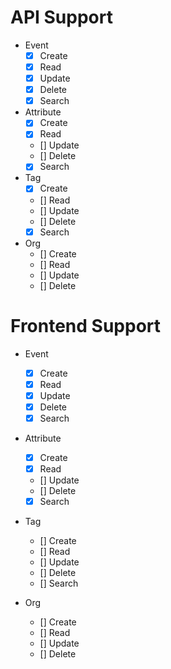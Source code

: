# API Support

- Event
    - [x] Create
    - [x] Read
    - [x] Update
    - [x] Delete
    - [x] Search

- Attribute
    - [x] Create
    - [x] Read
    - [] Update
    - [] Delete
    - [x] Search

- Tag
    - [x] Create
    - [] Read
    - [] Update
    - [] Delete
    - [x] Search

- Org
    - [] Create
    - [] Read
    - [] Update
    - [] Delete

# Frontend Support

- Event 
    - [x] Create
    - [x] Read
    - [x] Update
    - [x] Delete
    - [x] Search
         
- Attribute
    - [x] Create
    - [x] Read
    - [] Update
    - [] Delete
    - [x] Search
         
- Tag    
    - [] Create
    - [] Read
    - [] Update
    - [] Delete
    - [] Search

- Org
    - [] Create
    - [] Read
    - [] Update
    - [] Delete
